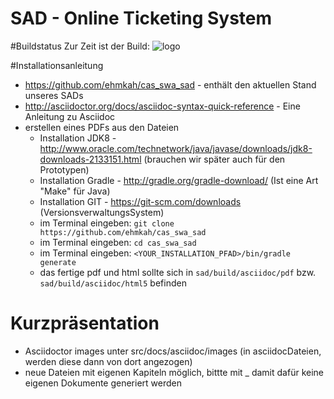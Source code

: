 # SAD - Online Ticketing System

#Buildstatus
Zur Zeit ist der Build: ![logo](https://api.travis-ci.org/ehmkah/cas_swa_sad.svg)

#Installationsanleitung

* https://github.com/ehmkah/cas_swa_sad  - enthält den aktuellen Stand unseres SADs
* http://asciidoctor.org/docs/asciidoc-syntax-quick-reference - Eine Anleitung zu Asciidoc
* erstellen eines PDFs aus den Dateien 
  * Installation JDK8 - http://www.oracle.com/technetwork/java/javase/downloads/jdk8-downloads-2133151.html (brauchen wir später auch für den Prototypen)
  * Installation Gradle -  http://gradle.org/gradle-download/ (Ist eine Art "Make" für Java)
  * Installation GIT - https://git-scm.com/downloads (VersionsverwaltungsSystem)
  * im Terminal eingeben: `git clone https://github.com/ehmkah/cas_swa_sad`
  * im Terminal eingeben: `cd cas_swa_sad`
  * im Terminal eingeben: `<YOUR_INSTALLATION_PFAD>/bin/gradle generate`
  * das fertige pdf und html sollte sich in `sad/build/asciidoc/pdf` bzw. `sad/build/asciidoc/html5` befinden 


# Kurzpräsentation 
* Asciidoctor images unter src/docs/asciidoc/images (in asciidocDateien, werden diese dann von dort angezogen)
* neue Dateien mit eigenen Kapiteln möglich, bittte mit _ damit dafür keine eigenen Dokumente generiert werden

